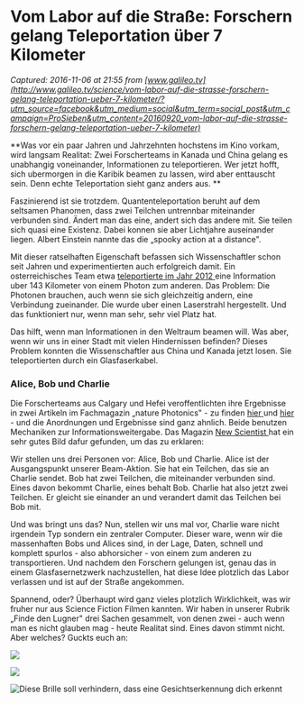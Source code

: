 # Vom Labor auf die Straße: Forschern gelang Teleportation über 7 Kilometer

_Captured: 2016-11-06 at 21:55 from [www.galileo.tv](http://www.galileo.tv/science/vom-labor-auf-die-strasse-forschern-gelang-teleportation-ueber-7-kilometer/?utm_source=facebook&utm_medium=social&utm_term=social_post&utm_campaign=ProSieben&utm_content=20160920_vom-labor-auf-die-strasse-forschern-gelang-teleportation-ueber-7-kilometer)_

**Was vor ein paar Jahren und Jahrzehnten hochstens im Kino vorkam, wird langsam Realitat: Zwei Forscherteams in Kanada und China gelang es unabhangig voneinander, Informationen zu teleportieren. Wer jetzt hofft, sich ubermorgen in die Karibik beamen zu lassen, wird aber enttauscht sein. Denn echte Teleportation sieht ganz anders aus. **

Faszinierend ist sie trotzdem. Quantenteleportation beruht auf dem seltsamen Phanomen, dass zwei Teilchen untrennbar miteinander verbunden sind. Ändert man das eine, andert sich das andere mit. Sie teilen sich quasi eine Existenz. Dabei konnen sie aber Lichtjahre auseinander liegen. Albert Einstein nannte das die „spooky action at a distance".

Mit dieser ratselhaften Eigenschaft befassen sich Wissenschaftler schon seit Jahren und experimentierten auch erfolgreich damit. Ein osterreichisches Team etwa [teleportierte im Jahr 2012 ](http://www.nature.com/nature/journal/v489/n7415/full/nature11472.html)eine Information uber 143 Kilometer von einem Photon zum anderen. Das Problem: Die Photonen brauchen, auch wenn sie sich gleichzeitig andern, eine Verbindung zueinander. Die wurde uber einen Laserstrahl hergestellt. Und das funktioniert nur, wenn man sehr, sehr viel Platz hat.

Das hilft, wenn man Informationen in den Weltraum beamen will. Was aber, wenn wir uns in einer Stadt mit vielen Hindernissen befinden? Dieses Problem konnten die Wissenschaftler aus China und Kanada jetzt losen. Sie teleportierten durch ein Glasfaserkabel.

### **Alice, Bob und Charlie**

Die Forscherteams aus Calgary und Hefei veroffentlichten ihre Ergebnisse in zwei Artikeln im Fachmagazin „nature Photonics" - zu finden [hier ](http://www.nature.com/nphoton/journal/vaop/ncurrent/full/nphoton.2016.180.html)und [hier](http://www.nature.com/nphoton/journal/vaop/ncurrent/full/nphoton.2016.179.html) - und die Anordnungen und Ergebnisse sind ganz ahnlich. Beide benutzen Mechaniken zur Informationsweitergabe. Das Magazin [New Scientist ](https://www.newscientist.com/article/2106326-quantum-teleportation-over-7-kilometres-of-cables-smashes-record/)hat ein sehr gutes Bild dafur gefunden, um das zu erklaren:

Wir stellen uns drei Personen vor: Alice, Bob und Charlie. Alice ist der Ausgangspunkt unserer Beam-Aktion. Sie hat ein Teilchen, das sie an Charlie sendet. Bob hat zwei Teilchen, die miteinander verbunden sind. Eines davon bekommt Charlie, eines behalt Bob. Charlie hat also jetzt zwei Teilchen. Er gleicht sie einander an und verandert damit das Teilchen bei Bob mit.

Und was bringt uns das? Nun, stellen wir uns mal vor, Charlie ware nicht irgendein Typ sondern ein zentraler Computer. Dieser ware, wenn wir die massenhaften Bobs und Alices sind, in der Lage, Daten, schnell und komplett spurlos - also abhorsicher - von einem zum anderen zu transportieren. Und nachdem den Forschern gelungen ist, genau das in einem Glasfasernetzwerk nachzustellen, hat diese Idee plotzlich das Labor verlassen und ist auf der Straße angekommen.

Spannend, oder? Überhaupt wird ganz vieles plotzlich Wirklichkeit, was wir fruher nur aus Science Fiction Filmen kannten. Wir haben in unserer Rubrik „Finde den Lugner" drei Sachen gesammelt, von denen zwei - auch wenn man es nicht glauben mag - heute Realitat sind. Eines davon stimmt nicht. Aber welches? Guckts euch an:

![](http://api.adrtx.net/thirdparty/usersync.gif?p=adx&uid=1001311552155150200)

![](http://dsp.adfarm1.adition.com/cookie/?redirect=http%3A%2F%2Fdmp.theadex.com%2Fd%2F362%2Fi%2F2.gif%3Fc%3D1001311552155150200%26axd_pid%3D14%26axd_fuid%3D%25%25COOKIE%25%25)

![Diese Brille soll verhindern, dass eine Gesichtserkennung dich erkennt](http://www.galileo.tv/app/uploads/2016/11/brillen-hero-710x400.jpg)

